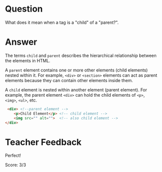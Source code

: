 # Question
What does it mean when a tag is a "child" of a "parent?".

# Answer
The terms `child` and `parent` describes the hierarchical relationship between the elements in HTML. 

A `parent` element contains one or more other elements (child elements) nested within it. For example, `<div>` or `<section>` elements can act as parent elements because they can contain other elements inside them. 

A `child` element is nested within another element (parent element). For example, the parent element `<div>` can hold the child elements of `<p>`, `<img>`, `<ul>`, etc. 

```html
 <div> <!--parent element -->
    <p>Child Element</p> <!-- child element -->
    <img src="" alt="">  <!-- also child element -->
</div>
```

# Teacher Feedback

Perfect!

Score: 3/3